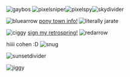![gaybos](https://github.com/MellowAmaryllis/MellowAmaryllis/assets/166118914/96629b7c-96bd-4086-8ebc-5511178edc9f)
![pixelsniper](https://github.com/MellowAmaryllis/MellowAmaryllis/assets/166118914/f1427798-0fc8-4358-bae3-b31f9aa1be3a)![pixelspy](https://github.com/MellowAmaryllis/MellowAmaryllis/assets/166118914/d3424dce-872b-4503-bde3-13315032a961)![skydivider](https://github.com/MellowAmaryllis/MellowAmaryllis/assets/166118914/0d40a6f3-6340-4095-a102-1657f0f59ff8)



![bluearrow](https://github.com/MellowAmaryllis/MellowAmaryllis/assets/166118914/9941a453-fc5f-48e9-8f3e-9b7293a579ea)
[pony town info!](https://ptma.carrd.co/)  ![literally jarate](https://github.com/MellowAmaryllis/MellowAmaryllis/assets/166118914/7e0ff82e-c30c-4e91-a1d8-1077c2ae1352) 

![ciggy](https://github.com/MellowAmaryllis/MellowAmaryllis/assets/166118914/b1baa5d0-bb15-4359-a70e-e1f1863b9dce)
 [sign my retrospring!](https://retrospring.net/@MellowAmaryllis)  ![redarrow](https://github.com/MellowAmaryllis/MellowAmaryllis/assets/166118914/e2d16d13-1118-4d01-9ebf-3bc69c459171)


hiiii cohen :D ![snug](https://github.com/MellowAmaryllis/MellowAmaryllis/assets/166118914/fcca7fdf-d510-4275-ae22-b0f50cf70f00)



![sunsetdivider](https://github.com/MellowAmaryllis/MellowAmaryllis/assets/166118914/17276427-a64a-4021-9dd4-849e5fd28f2e)

![jiggy](https://github.com/MellowAmaryllis/MellowAmaryllis/assets/166118914/a28af571-f1ff-41ab-9b33-e84786c8a596)
